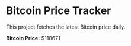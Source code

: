 # Bitcoin Price Tracker

This project fetches the latest Bitcoin price daily.

**Bitcoin Price:** $118671
